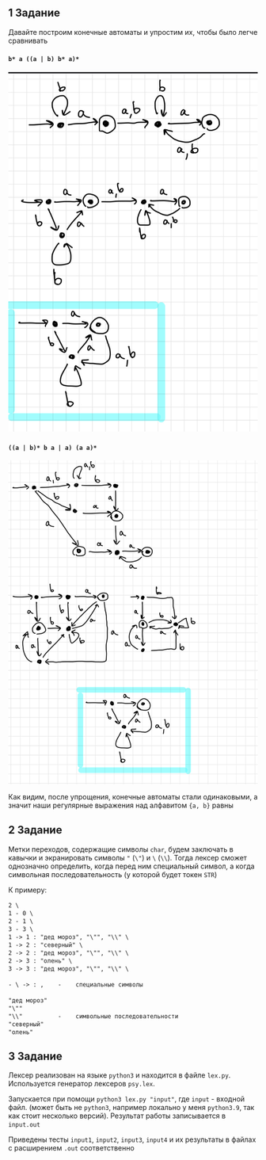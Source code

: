 ## 1 Задание
Давайте построим конечные автоматы и упростим их, чтобы было легче сравнивать

#### `b* a ((a | b) b* a)*`
![](a.jpg)

#### `((a | b)* b a | a) (a a)*`
![](b.jpg)

Как видим, после упрощения, конечные автоматы стали одинаковыми, а значит наши регулярные выражения над алфавитом `{a, b}` равны

## 2 Задание
Метки переходов, содержащие символы `char`, будем заключать в кавычки и экранировать символы `"` (`\"`) и `\` (`\\`). Тогда лексер сможет однозначно определить, когда перед ним специальный символ, а когда символьная последовательность (у которой будет токен `STR`)

К примеру:
```
2 \
1 - 0 \
2 - 1 \
3 - 3 \
1 -> 1 : "дед мороз", "\"", "\\" \
1 -> 2 : "северный" \
2 -> 2 : "дед мороз", "\"", "\\" \
2 -> 3 : "олень" \
3 -> 3 : "дед мороз", "\"", "\\" \

- \ -> : ,    -    cпециальные символы

"дед мороз"
"\""
"\\"          -    символьные последовательности
"северный"
"олень" 
```

## 3 Задание
Лексер реализован на языке `python3` и находится в файле `lex.py`. Используется генератор лексеров `psy.lex`. 

Запускается при помощи `python3 lex.py "input"`, где `input` - входной файл. (может быть не `python3`, например локально у меня `python3.9`, так как стоит несколько версий). Результат работы записывается в `input.out`

Приведены тесты `input1`, `input2`, `input3`, `input4` и их результаты в файлах с расширением `.out` соответственно